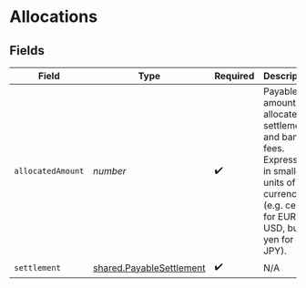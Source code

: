 # Allocations


## Fields

| Field                                                                                                                                             | Type                                                                                                                                              | Required                                                                                                                                          | Description                                                                                                                                       |
| ------------------------------------------------------------------------------------------------------------------------------------------------- | ------------------------------------------------------------------------------------------------------------------------------------------------- | ------------------------------------------------------------------------------------------------------------------------------------------------- | ------------------------------------------------------------------------------------------------------------------------------------------------- |
| `allocatedAmount`                                                                                                                                 | *number*                                                                                                                                          | :heavy_check_mark:                                                                                                                                | Payable amount allocated to settlements and bank fees.<br/>Expressed in smallest units of the currency (e.g. cents for EUR and USD, but yen for JPY). |
| `settlement`                                                                                                                                      | [shared.PayableSettlement](../../models/shared/payablesettlement.md)                                                                              | :heavy_check_mark:                                                                                                                                | N/A                                                                                                                                               |